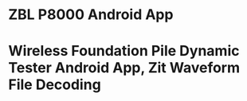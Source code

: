 # ZBL P8000 Android App
# Wireless Foundation Pile Dynamic Tester Android App, Zit Waveform File Decoding
 
